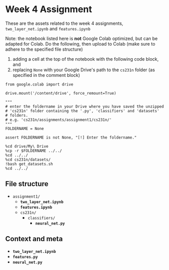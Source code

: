 # Week 4 Assignment
These are the assets related to the week 4 assignments, `two_layer_net.ipynb` and `features.ipynb`

Note: the notebook listed here is **not** Google Colab optimized, but can be adapted for Colab. Do the following, then upload to Colab (make sure to adhere to the specified file structure)
1. adding a cell at the top of the notebook with the following code block, and
2. replacing `None` with your Google Drive's path to the `cs231n` folder (as specified in the comment block)

```
from google.colab import drive

drive.mount('/content/drive', force_remount=True)

"""
# enter the foldername in your Drive where you have saved the unzipped
# 'cs231n' folder containing the '.py', 'classifiers' and 'datasets'
# folders.
# e.g. 'cs231n/assignments/assignment1/cs231n/'
"""
FOLDERNAME = None

assert FOLDERNAME is not None, "[!] Enter the foldername."

%cd drive/My\ Drive
%cp -r $FOLDERNAME ../../
%cd ../../
%cd cs231n/datasets/
!bash get_datasets.sh
%cd ../../
```

## File structure
* `assignment1/`
    * **`two_layer_net.ipynb`**
    * **`features.ipynb`**
    * `cs231n/`
        * `classifiers/`
            * **`neural_net.py`**

## Context and meta
* **`two_layer_net.ipynb`**
* **`features.py`**
* **`neural_net.py`**